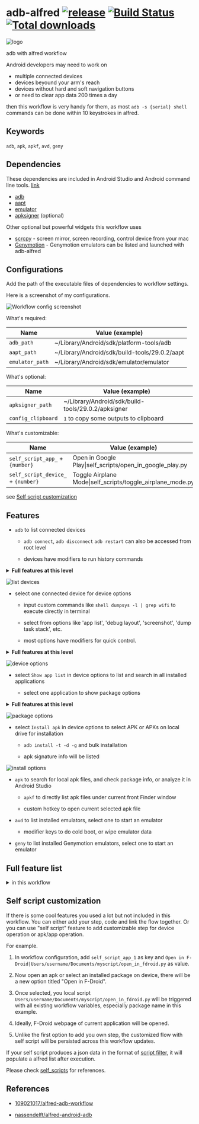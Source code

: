 # adb-alfred [![release](https://img.shields.io/github/release/zjn0505/adb-alfred.svg)][4] [![Build Status][1]][2] [![Total downloads][3]][4]

[1]: 
https://app.bitrise.io/app/48bd64d386f7c944/status.svg?token=5M-EP8LTG0wjJSKcqCoSew&branch=master "Bitrise build status icon"
[2]: https://app.bitrise.io/app/48bd64d386f7c944#/builds "Bitrise build page"
[3]: https://img.shields.io/github/downloads/zjn0505/adb-alfred/total.svg "Total downloads"
[4]: https://github.com/zjn0505/adb-alfred/releases/latest

![logo](https://raw.githubusercontent.com/zjn0505/adb-alfred/master/art/adb%20alfred.png)

adb with alfred workflow

Android developers may need to work on 
  - multiple connected devices
  - devices beyound your arm's reach
  - devices without hard and soft navigation buttons
  - or need to clear app data 200 times a day
  
then this workflow is very handy for them, as most `adb -s {serial} shell` commands can be done within 10 keystrokes in alfred.

Keywords
----

`adb`, `apk`, `apkf`, `avd`, `geny`


Dependencies
----

These dependencies are included in Android Studio and Android command line tools. [link](https://developer.android.com/studio/#downloads)

- [adb](https://developer.android.com/studio/command-line/adb)
- [aapt](https://developer.android.com/studio/command-line/aapt2)
- [emulator](https://developer.android.com/studio/run/emulator-commandline)
- [apksigner](https://developer.android.com/studio/command-line/apksigner) (optional)

Other optional but powerful widgets this workflow uses

- [scrcpy](https://github.com/Genymobile/scrcpy)  - screen mirror, screen recording, control device from your mac
- [Genymotion](https://www.genymotion.com/) - Genymotion emulators can be listed and launched with adb-alfred

Configurations
----

Add the path of the executable files of dependencies to workflow settings.

Here is a screenshot of my configurations.

![Workflow config screenshot](https://raw.githubusercontent.com/zjn0505/adb-alfred/master/art/configs.png)

What's required:

|Name|Value (example)|
|--|--|
|`adb_path`|~/Library/Android/sdk/platform-tools/adb|
|`aapt_path`|~/Library/Android/sdk/build-tools/29.0.2/aapt|
|`emulator_path`|~/Library/Android/sdk/emulator/emulator|

What's optional:

|Name|Value (example)|
|--|--|
|`apksigner_path`|~/Library/Android/sdk/build-tools/29.0.2/apksigner|
|`config_clipboard`|`1` to copy some outputs to clipboard|

What's customizable:

|Name|Value (example)|
|--|--|
|`self_script_app_` + `{number}`|Open in Google Play\|self_scripts/open_in_google_play.py|
|`self_script_device_` + `{number}`|Toggle Airplane Mode\|self_scripts/toggle_airplane_mode.py|

see  [Self script customization](#self-script-customization)

Features
----
- `adb` to list connected devices

  - `adb connect`, `adb disconnect` `adb restart` can also be accessed from root level
  
  - devices have modifiers to run history commands
  
<details><summary> <b>Full features at this level</b> </summary>

|Feature|Trigger|
|:--|:--|
|Check all connected devices|`adb` or hotkey|
|Check ip address of connected device|`adb` + `cmd` (emulators and wireless connected devices excluded)|
|Copy device serial to clipboard|`adb` + `cmd` + `c`|
|Check device system info|`adb` + `option`|
|Re-run last used command on one device|`adb` + `ctrl`|
|Re-run second last used command on one device|`adb` + `shift`|
|Check history commands of one device|`adb` + `fn`|
|Check wireless connection history|`adb connect`|
|Clear wireless connection history|`adb connect` + `cmd`|
|Connect to device wirelessly|`adb connect {ip}:{port}`|
|Remove wireless connection history of one device|`adb connect` + `cmd` on device|
|Disconnect wireless devices|`adb disconnect`|
|Restart adb service|`adb restart`|

</details>

![list devices](https://raw.githubusercontent.com/zjn0505/adb-alfred/master/art/screenshot%2001%20list%20devices.png)

- select one connected device for device options

  - input custom commands like `shell dumpsys -l | grep wifi` to execute directly in terminal
  
  - select from options like 'app list', 'debug layout', 'screenshot', 'dump task stack', etc.
  
  - most options have modifiers for quick control.
  
<details><summary> <b>Full features at this level</b> </summary>

|Feature|Trigger|
|:--|:--|
|Custom command in terminal|input directly, e.g. `shell dumpsys -l \| grep wifi`|
|Custom command silently|input + `cmd`|
|Show history command|`Command history`|
|Clear history command|`Command history` + `cmd`|
|Show applications list|`Show apps list`|
|Select app to launch|`Show apps list` + `cmd`|
|Select app to uninstall|`Show apps list` + `option`|
|Select app to force stop|`Show apps list` + `ctrl`|
|Select app to clear data|`Show apps list` + `fn`|
|Select app to show app info|`Show apps list` + `shift`|
|Install apk or all apks in folder|`Install apk`|
|Take screenshot to clipboard|`Take screenshot`|
|Take screenshot to desktop|`Take screenshot` + `cmd`|
|Open settings|`Open settings`|
|Open developer tools|`Open settings` + `cmd`|
|Open WiFi settings|`Open settings` + `option`|
|Open application settings|`Open settings` + `ctrl`|
|Open date settings|`Open settings` + `fn`|
|Open accessibility settings|`Open settings` + `shift`|
|Toggle debug layout|`Toggle debug layout`|
|Toggle pointer location|`Toggle debug layout` + `cmd`|
|Toggle show taps|`Toggle debug layout` + `option`|
|Toggle GPU profile|`Toggle debug layout` + `ctrl`|
|Toggle GPU overdraw|`Toggle debug layout` + `fn`|
|Turn off all UI debuggers|`Toggle debug layout` + `shift`|
|Demo mode (API 23+)|`Toggle demo mode`|
|Reboot|`Reboot system`|
|Reboot to bootloader|`Reboot system` + `cmd`|
|Reboot to recovery|`Reboot system` + `option`|
|Reboot to sideload|`Reboot system` + `ctrl`|
|Connect over WiFi (wired device)|`Connect over Wi-Fi`|
|Input text or button keyevent|in `Keyevent input`|
|Dump task stacks|`Dump task stacks`|
|Dump task stacks of first app|`Dump task stacks` + `cmd`|
|Dump first task stacks|`Dump task stacks` + `option`|
|Dump notifications|`Dump notifications`|
|Dump notifications, exclude empty ones|`Dump notifications` + `cmd`|
|Screen copy (real device)|`Screen Copy with scrcpy`|
|Screen copy with max dimemsion 1024|`Screen Copy with scrcpy` + `cmd`|
|Screen copy with record screen|`Screen Copy with scrcpy` + `option`|

</details>

![device options](https://github.com/zjn0505/adb-alfred/raw/master/art/screenshot%2002%20show%20device%20options.png)

- select `Show app list` in device options to list and search in all installed applications

  - select one application to show package options
  
<details><summary> <b>Full features at this level</b> </summary>

|Feature|Trigger|
|:--|:--|
|Copy package name|`cmd` + `c` here or in previous level|
|Open app info page|`App info`|
|Force stop application|`Force stop`|
|Start application|`Start application`|
|Clear data|`Clear app data`|
|Uninstall|`Uninstall app`|
|Uninstall but keep data and cache|`Uninstall app` + `cmd`|
|Disable/Enable app|`Disable app`/`Enable app`|
|Disable app for current user|`Disable app` + `cmd`|
|Get apk file|`Extract apk file`|

</details>
  
![package options](https://raw.githubusercontent.com/zjn0505/adb-alfred/master/art/screenshot%2003%20show%20package%20options.png)

- select `Install apk` in device options to select APK or APKs on local drive for installation

  - `adb install -t -d -g` and bulk installation
  
  - apk signature info will be listed
  
![install options](https://raw.githubusercontent.com/zjn0505/adb-alfred/master/art/screenshot%2004%20show%20install%20options.png)

- `apk` to search for local apk files, and check package info, or analyze it in Android Studio

  - `apkf` to directly list apk files under current front Finder window

  - custom hotkey to open current selected apk file

- `avd` to list installed emulators, select one to start an emulator

  - modifier keys to do cold boot, or wipe emulator data
  
- `geny` to list installed Genymotion emulators, select one to start an emulator


Full feature list
------

<details><summary> in this workflow  </summary>

|Function|Trigger|
|:--|:--|
|Check all connected devices|`adb` or hotkey|
|Check ip address of connected device|`adb` + `cmd` (emulators and wireless connected devices excluded)|
|Copy device serial to clipboard|`adb` + `cmd` + `c`|
|Check device system info|`adb` + `option`|
|Re-run last used command on one device|`adb` + `ctrl`|
|Check history commands of one device|`adb` + `fn`|
|Check wireless connection history|`adb connect`|
|Clear wireless connection history|`adb connect` + `cmd`|
|Connect to device wirelessly|`adb connect {ip}:{port}`|
|Remove wireless connection history of one device|`adb connect` + `cmd` on device|
|Disconnect wireless devices|`adb disconnect`|
|Restart adb service|`adb restart`|
|Custom command in terminal|`adb` -> input, e.g. `shell dumpsys -l \| grep wifi`|
|Custom command silently|`adb` -> input + `cmd`|
|Show history command|`adb` -> `Command history`|
|Clear history command|`adb` -> `Command history` + `cmd`|
|Show applications list|`adb` -> `Show apps list`|
|Select app to launch|`adb` -> `Show apps list` + `cmd`|
|Select app to uninstall|`adb` -> `Show apps list` + `option`|
|Select app to force stop|`adb` -> `Show apps list` + `ctrl`|
|Select app to clear data|`adb` -> `Show apps list` + `fn`|
|Select app to show app info|`adb` -> `Show apps list` + `shift`|
|Install apk or all apks in folder|`adb` -> `Install apk`|
|Take screenshot to clipboard|`adb` -> `Take screenshot`|
|Take screenshot to desktop|`adb` -> `Take screenshot` + `cmd`|
|Open settings|`adb` -> `Open settings`|
|Open developer tools|`adb` -> `Open settings` + `cmd`|
|Open WiFi settings|`adb` -> `Open settings` + `option`|
|Open application settings|`adb` -> `Open settings` + `ctrl`|
|Open date settings|`adb` -> `Open settings` + `fn`|
|Open accessibility settings|`adb` -> `Open settings` + `shift`|
|Toggle debug layout|`adb` -> `Toggle debug layout`|
|Toggle pointer location|`adb` -> `Toggle debug layout` + `cmd`|
|Toggle show taps|`adb` -> `Toggle debug layout` + `option`|
|Toggle GPU profile|`adb` -> `Toggle debug layout` + `ctrl`|
|Toggle GPU overdraw|`adb` -> `Toggle debug layout` + `fn`|
|Turn off all UI debuggers|`adb` -> `Toggle debug layout` + `shift`|
|Demo mode (API 23+)|`adb` -> `Toggle demo mode`|
|Reboot|`adb` -> `Reboot system`|
|Reboot to bootloader|`adb` -> `Reboot system` + `cmd`|
|Reboot to recovery|`adb` -> `Reboot system` + `option`|
|Reboot to sideload|`adb` -> `Reboot system` + `ctrl`|
|Connect over WiFi (wired device)|`adb` -> `Connect over Wi-Fi`|
|Keyevent|`adb` -> `Keyevent input` -> `Back`/`Home`/`App switch`/`Power`/`Status bar`|
|Text input|`adb` -> `Keyevent input` -> input directly|
|Dump task stacks|`adb` -> `Dump task stacks`|
|Dump task stacks of first app|`adb` -> `Dump task stacks` + `cmd`|
|Dump first task stacks|`adb` -> `Dump task stacks` + `option`|
|Show dumpped task app info in workflow|`adb` -> `Dump task stacks` -> `cmd`|
|Uninstall dumpped task's application|`adb` -> `Dump task stacks` -> `option`|
|Force stop dumpped task|`adb` -> `Dump task stacks` -> `ctrl`|
|Clear data of dumpped task's application|`adb` -> `Dump task stacks` -> `fn`|
|Show dumpped task app info page|`adb` -> `Dump task stacks` -> `shift`|
|Dump notifications|`adb` -> `Dump notifications`|
|Dump notifications, exclude empty ones|`adb` -> `Dump notifications` + `cmd`|
|Show app info of notification|`adb` -> `Dump notifications` -> `cmd`|
|Show channel info of notification|`adb` -> `Dump notifications` -> `option`|
|Screen copy (real device)|`adb` -> `Screen Copy with scrcpy`|
|Screen copy with max dimemsion 1024|`adb` -> `Screen Copy with scrcpy` + `cmd`|
|Screen copy with record screen|`adb` -> `Screen Copy with scrcpy` + `option`|
|Copy package name|`adb` -> `Show apps list` -> `cmd` + `c`|
|Open app info page|`adb` -> `Show apps list` -> `App info`|
|Force stop application|`adb` -> `Show apps list` -> `Force stop`|
|Start application|`adb` -> `Show apps list` -> `Start application`|
|Clear data|`adb` -> `Show apps list` -> `Clear app data`|
|Uninstall|`adb` -> `Show apps list` -> `Uninstall app`|
|Uninstall but keep data and cache|`adb` -> `Show apps list` -> `Uninstall app` + `cmd`|
|Disable/Enable app|`adb` -> `Show apps list` -> `Disable app`/`Enable app`|
|Get apk file|`adb` -> `Show apps list` -> `Extract apk file`|
|Search for apk files|`apk`|
|Inspect apk minSdkVersion|`apk` -> select file -> `cmd`|
|Inspect apk maxSdkVersion|`apk` -> select file -> `option`|
|Inspect apk targetSdkVersion|`apk` -> select file -> `ctrl`|
|Analyze apk in Android Studio|`apk` -> select file -> `fn`|
|List apk files in current Finder|`apkf`|
|Open current selected apk file in workflow|with hotkey|
|List installed emulators|`avd`|
|Wipe emulator data|`avd` + `option`|
|Cold boot an emulator|`avd` + `ctrl`|
|List installed Genymotion emulators|`geny`|
</details>

Self script customization
-----
If there is some cool features you used a lot but not included in this workflow.
You can either add your step, code and link the flow together.
Or you can use "self script" feature to add customizable step for device operation or apk/app operation.

For example.
1. In workflow configuration, add `self_script_app_1` as key and `Open in F-Droid|Users/username/Documents/myscript/open_in_fdroid.py` as value.

2. Now open an apk or select an installed package on device, there will be a new option titled "Open in F-Droid".

3. Once selected, you local script `Users/username/Documents/myscript/open_in_fdroid.py` will be triggered with all existing workflow variables, especially package name in this example.

4. Ideally, F-Droid webpage of current application will be opened.

5. Unlike the first option to add you own step, the customized flow with self script will be persisted across this workflow updates.

If your self script produces a json data in the format of [script filter](https://www.alfredapp.com/help/workflows/inputs/script-filter/json/), it will populate a alfred list after execution.

Please check [self_scripts](https://github.com/zjn0505/adb-alfred/tree/master/self_scripts) for references.


References
------
- [109021017/alfred-adb-workflow](https://github.com/109021017/alfred-adb-workflow)

- [nassendelft/alfred-android-adb](https://github.com/nassendelft/alfred-android-adb)
